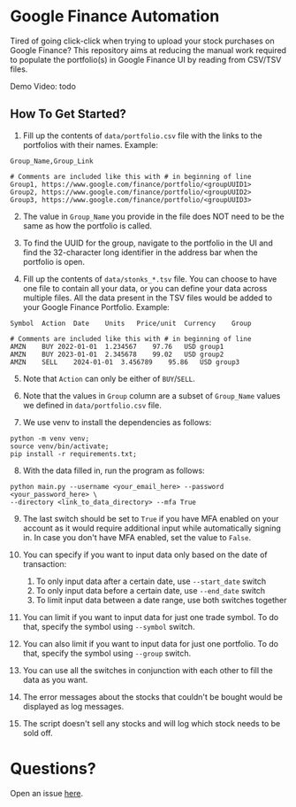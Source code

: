 # Google Finance Automation

Tired of going click-click when trying to upload your stock
purchases on Google Finance? This repository aims at reducing
the manual work required to populate the portfolio(s) in Google
Finance UI by reading from CSV/TSV files.

Demo Video: todo

## How To Get Started?

1. Fill up the contents of `data/portfolio.csv` file with the
links to the portfolios with their names. Example:

```csv
Group_Name,Group_Link

# Comments are included like this with # in beginning of line
Group1, https://www.google.com/finance/portfolio/<groupUUID1>
Group2, https://www.google.com/finance/portfolio/<groupUUID2>
Group3, https://www.google.com/finance/portfolio/<groupUUID3>
```

2. The value in `Group_Name` you provide in the file does NOT need to be the
same as how the portfolio is called.

3. To find the UUID for the group, navigate to the portfolio in the UI and find
the 32-character long identifier in the address bar when the portfolio is open.

4. Fill up the contents of `data/stonks_*.tsv` file. You can choose to have one file
to contain all your data, or you can define your data across multiple files. All the
data present in the TSV files would be added to your Google Finance Portfolio. Example:

```csv
Symbol	Action	Date	Units	Price/unit	Currency	Group

# Comments are included like this with # in beginning of line
AMZN	BUY	2022-01-01	1.234567	97.76	USD	group1
AMZN	BUY	2023-01-01	2.345678	99.02	USD	group2
AMZN	SELL	2024-01-01	3.456789	95.86	USD	group3
```

5. Note that `Action` can only be either of `BUY`/`SELL`.

6. Note that the values in `Group` column are a subset of `Group_Name` values
we defined in `data/portfolio.csv` file.
   
7. We use venv to install the dependencies as follows:

```commandline
python -m venv venv;
source venv/bin/activate;
pip install -r requirements.txt;
```

8. With the data filled in, run the program as follows:
```commandline
python main.py --username <your_email_here> --password <your_password_here> \
--directory <link_to_data_directory> --mfa True
```

9. The last switch should be set to `True` if you have MFA enabled on your account as
it would require additional input while automatically signing in.
In case you don't have MFA enabled, set the value to `False`.

10. You can specify if you want to input data only based on the date of transaction:
    1. To only input data after a certain date, use `--start_date` switch
    2. To only input data before a certain date, use `--end_date` switch
    3. To limit input data between a date range, use both switches together

11. You can limit if you want to input data for just one trade symbol.
To do that, specify the symbol using `--symbol` switch.

12. You can also limit if you want to input data for just one portfolio.
To do that, specify the symbol using `--group` switch.

13. You can use all the switches in conjunction with each other to fill
the data as you want.

14. The error messages about the stocks that couldn't be bought would be displayed as
log messages.

15. The script doesn't sell any stocks and will log which stock needs to be sold off.

# Questions?

Open an issue [here](https://github.com/Akshayanti/Google-Finance-Automation/issues).